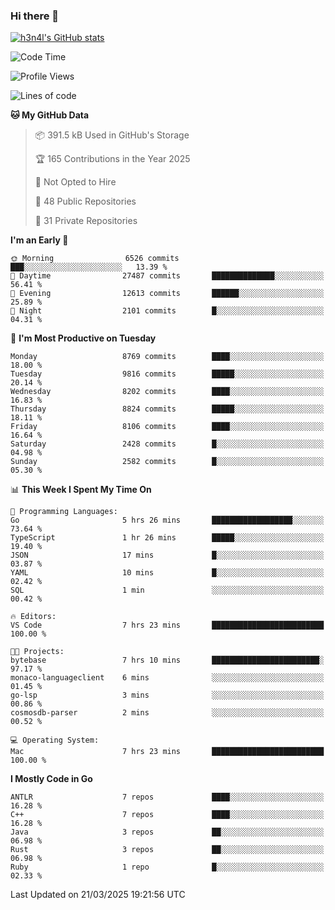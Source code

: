 ### Hi there 👋

[![h3n4l's GitHub stats](https://github-readme-stats.vercel.app/api?username=h3n4l&count_private=true&show_icons=true&theme=radical)](https://github.com/h3n4l/github-readme-stats)

<!--START_SECTION:waka-->
![Code Time](http://img.shields.io/badge/Code%20Time-2%2C104%20hrs%2044%20mins-blue)

![Profile Views](http://img.shields.io/badge/Profile%20Views-0-blue)

![Lines of code](https://img.shields.io/badge/From%20Hello%20World%20I%27ve%20Written-18.0%20million%20lines%20of%20code-blue)

**🐱 My GitHub Data** 

> 📦 391.5 kB Used in GitHub's Storage 
 > 
> 🏆 165 Contributions in the Year 2025
 > 
> 🚫 Not Opted to Hire
 > 
> 📜 48 Public Repositories 
 > 
> 🔑 31 Private Repositories 
 > 
**I'm an Early 🐤** 

```text
🌞 Morning                6526 commits        ███░░░░░░░░░░░░░░░░░░░░░░   13.39 % 
🌆 Daytime                27487 commits       ██████████████░░░░░░░░░░░   56.41 % 
🌃 Evening                12613 commits       ██████░░░░░░░░░░░░░░░░░░░   25.89 % 
🌙 Night                  2101 commits        █░░░░░░░░░░░░░░░░░░░░░░░░   04.31 % 
```
📅 **I'm Most Productive on Tuesday** 

```text
Monday                   8769 commits        ████░░░░░░░░░░░░░░░░░░░░░   18.00 % 
Tuesday                  9816 commits        █████░░░░░░░░░░░░░░░░░░░░   20.14 % 
Wednesday                8202 commits        ████░░░░░░░░░░░░░░░░░░░░░   16.83 % 
Thursday                 8824 commits        █████░░░░░░░░░░░░░░░░░░░░   18.11 % 
Friday                   8106 commits        ████░░░░░░░░░░░░░░░░░░░░░   16.64 % 
Saturday                 2428 commits        █░░░░░░░░░░░░░░░░░░░░░░░░   04.98 % 
Sunday                   2582 commits        █░░░░░░░░░░░░░░░░░░░░░░░░   05.30 % 
```


📊 **This Week I Spent My Time On** 

```text
💬 Programming Languages: 
Go                       5 hrs 26 mins       ██████████████████░░░░░░░   73.64 % 
TypeScript               1 hr 26 mins        █████░░░░░░░░░░░░░░░░░░░░   19.40 % 
JSON                     17 mins             █░░░░░░░░░░░░░░░░░░░░░░░░   03.87 % 
YAML                     10 mins             █░░░░░░░░░░░░░░░░░░░░░░░░   02.42 % 
SQL                      1 min               ░░░░░░░░░░░░░░░░░░░░░░░░░   00.42 % 

🔥 Editors: 
VS Code                  7 hrs 23 mins       █████████████████████████   100.00 % 

🐱‍💻 Projects: 
bytebase                 7 hrs 10 mins       ████████████████████████░   97.17 % 
monaco-languageclient    6 mins              ░░░░░░░░░░░░░░░░░░░░░░░░░   01.45 % 
go-lsp                   3 mins              ░░░░░░░░░░░░░░░░░░░░░░░░░   00.86 % 
cosmosdb-parser          2 mins              ░░░░░░░░░░░░░░░░░░░░░░░░░   00.52 % 

💻 Operating System: 
Mac                      7 hrs 23 mins       █████████████████████████   100.00 % 
```

**I Mostly Code in Go** 

```text
ANTLR                    7 repos             ████░░░░░░░░░░░░░░░░░░░░░   16.28 % 
C++                      7 repos             ████░░░░░░░░░░░░░░░░░░░░░   16.28 % 
Java                     3 repos             ██░░░░░░░░░░░░░░░░░░░░░░░   06.98 % 
Rust                     3 repos             ██░░░░░░░░░░░░░░░░░░░░░░░   06.98 % 
Ruby                     1 repo              █░░░░░░░░░░░░░░░░░░░░░░░░   02.33 % 
```




 Last Updated on 21/03/2025 19:21:56 UTC
<!--END_SECTION:waka-->

